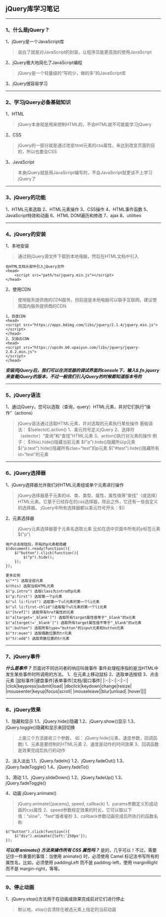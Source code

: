 ## jQuery库学习笔记
***
### 1、什么是jQuery？
1、jQuery是一个JavaScript库
>说白了就是对JavaScript的封装，让程序员能更高效的使用JavaScript

2、jQuery极大地简化了JavaScript编程
> jQuery是一个轻量级的“写的少，做的多”的JavaScript库

3、jQuery很容易学习
***
### 2、学习jQuery必备基础知识
1、HTML
> jQuery本身就是用来控制HTML的，不会HTML就不可能能学习jQuery

2、CSS
> jQuery的一部分就是通过改变html元素的css属性，来达到改变页面的目的，所以也要会CSS

3、JavaScript
> 本身jQuery就是用JavaScript编写的，不会JavaScript就更谈不上学习jQuery了
***
### 3、jQuery的功能
1、HTML元素选取
2、HTML元素操作
3、CSS操作
4、HTML事件函数
5、JavaScript特效和动画
6、HTML DOM遍历和修改
7、ajax
8、utilities
***
### 4、jQuery的安装
1、本地安装
> 通过把jQuery源文件下载到本地电脑，然后在HTML文档中引入
```
在HTML文档头部中引入jQuery文件
<head>
    <script src="path/to/jquery.min.js"></script>
</head>
```
2、使用CDN
> 使用服务提供商的CDN服务，但前提是本地电脑可以联手互联网，建议使用国内服务提供商的CDN
```
1、百度CDN
<head>
<script src="https://apps.bdimg.com/libs/jquery/2.1.4/jquery.min.js">
</script>
</head>
2、又拍云CDN
<head>
<script src="https://upcdn.b0.upaiyun.com/libs/jquery/jquery-2.0.2.min.js">
</script>
</head>
```
***安装完jQuery后，我们可以在浏览器的调试界面的console下，输入$.fn.jquery来查看jQuery的版本，不过一般我们引入jQuery的时候都知道版本号的***
***
### 5、jQuery语法
1、通过jQuery，您可以选取（查询，query）HTML元素，并对它们执行“操作”（actions）
> jQuery语法通过选取HTML元素，并对选取的元素执行某些操作
基础语法：
\$(selectot).action()
1、美元符号定义jQuery
2、选择符（selector）“查询”和“查找”HTML元素
3、action()执行对元素的操作
例子：
\$(this).hide()隐藏当前元素
\$("p").hide()隐藏所以p元素
\$("p.test").hide()隐藏所有clas=“test”的p元素
\$("#test").hide()隐藏所有id=“test”的元素
***
### 6、jQuery选择器
1、jQuery选择器允许我们对HTML元素组或单个元素进行操作
> jQuery选择器基于元素的id、类、类型、属性、属性值等“查找”（或选择）HTML元素。它基于已经存在的css选择器，除此之外，它还有一些自定义的选择器。
jQuery中所有选择器都以美元符号开头：$()

2、元素选择器
> jQuery元素选择器基于元素名选取元素
比如在选中页面中所有的p标签元素
$("p")
```
用户点击按钮后，所有的p元素都隐藏
$(document).ready(function(){
    $("button").click(function(){
        $("p").hide();
    });
});
```
```
更多实例
$("*") 选取全部元素
$(this) 选取当前HTML元素
$("p.intro") 选取class为intro的p元素
$("p:first") 选取第一个p元素
$("ul li:first") 选取第一个ul元素的第一个li元素
$("ul li:first-chlid")选取每个ul元素的第一个li元素
$("[href]") 选取带有href属性的元素
$("a[target='_blank']") 选取所有target属性值等于"_blank"的a元素
$("a[target!='_blank']") 选取所有target属性值不等于"_blank"的a元素
$(":button") 选取所有type="button"的input元素和button元素
$("tr:even") 选取偶数位置的tr元素
$("tr:odd") 选取奇数位置的tr元素
```
***
### 7、jQuery事件
***什么是事件？***
页面对不同访问者的响应叫做事件
事件处理程序指的是当HTML中发生某些事件时所调用的方法。
1、在元素上移动鼠标
2、选取单选按钮
3、点击元素
|鼠标事件|键盘事件|表单事件|文档/窗口事件|
|:-:|:-:|:-:|:-:|
|click|keypress|submit|load|
|dbclick|keydown|change|resize|
|mouseenter|keyup|focus|scroll|
|mouseleave||blur|unload|
|hover||||
***
### 8、jQuery效果
1、隐藏和显示
1.1、jQuery.hide()隐藏
1.2、jQuery.show()显示
1.3、jQuery.toggle()隐藏和显示来回切换
> 上面三个方法接收三个参数，
如：
jQuery.hide(元素，速度参数，回调函数)
1、元素是要控制的HTML元素
2、速度是动作的时间效果
3、回调函数是效果完成后执行的动作

2、淡入淡出
1.1、jQuery.fadeIn()
1.2、jQuery.fadeOut()
1.3、jQuery.fadeToggle()
1.4、jQuery.fadeTo()

3、滑动
1.1、jQuery.slideDown()
1.2、jQuery.fadeUp()
1.3、jQuery.fadeToggle()

4、动画
jQuery.animate()
> jQuery.animate({params}, speed, callback)
1、params参数定义形成动画的css属性
2、speed参数规定效果的时长，它可以取以下值：“slow”、“fast“或者毫秒
3、callback参数动画完成后所执行的函数名称

```
$("button").click(function(){
    $("div").animate({left:'250px'});
});
```
***可以用 animate() 方法来操作所有 CSS 属性吗？***
是的，几乎可以！不过，需要记住一件重要的事情：当使用 animate() 时，必须使用 Camel 标记法书写所有的属性名，比如，必须使用 paddingLeft 而不是 padding-left，使用 marginRight 而不是 margin-right，等等。
***
### 9、停止动画
1、jQuery.stop()方法用于在动画或效果完成前对它们进行停止
> 默认地，stop()会清除在被选元素上指定的当前动画
